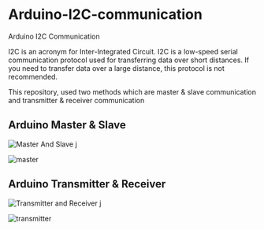 # Arduino-I2C-communication
Arduino I2C Communication

I2C is an acronym for Inter-Integrated Circuit. I2C is a low-speed serial communication protocol used for transferring data over short distances. If you need to transfer data over a large distance, this protocol is not recommended.

This repository, used two methods which are master & slave communication and transmitter & receiver communication

## Arduino Master & Slave

![Master And Slave j](https://github.com/ya77ya/Arduino-I2C-communication/assets/90250848/f89b6b0e-c9be-4a3b-a581-d915c67ed336)

![master](https://github.com/ya77ya/Arduino-I2C-communication/assets/90250848/0534b0b5-0e5c-42ea-876a-c55c42632f87)


## Arduino Transmitter & Receiver

![Transmitter and Receiver j](https://github.com/ya77ya/Arduino-I2C-communication/assets/90250848/5a9bb806-95f7-4e8b-bf4d-6f407e256350)

![transmitter](https://github.com/ya77ya/Arduino-I2C-communication/assets/90250848/72538a79-36ec-4cff-818e-3179dda5228f)

